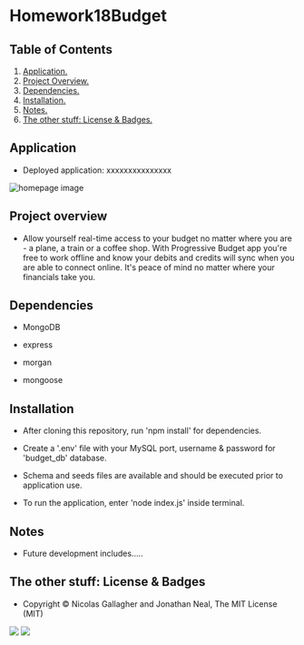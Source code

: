 # Homework18Budget

## Table of Contents
1. [ Application. ](#application)
2. [ Project Overview. ](#overview)
3. [ Dependencies. ](#depend)
4. [ Installation. ](#install)
5. [ Notes. ](#notes)
6. [ The other stuff: License & Badges. ](#streetcred)

<a name="application"></a>
## Application

* Deployed application: xxxxxxxxxxxxxxx

![homepage image](xxxxxxxxxxxxxxxxxxxx)

<a name="overview"></a>
## Project overview

* Allow yourself real-time access to your budget no matter where you are - a plane, a train or a coffee shop. With Progressive Budget app you're free to work offline and know your debits and credits will sync when you are able to connect online. It's peace of mind no matter where your financials take you.

<a name="depend"></a>
## Dependencies

* MongoDB

* express

* morgan

* mongoose

<a name="install"></a>
## Installation

* After cloning this repository, run 'npm install' for dependencies. 

* Create a '.env' file with your MySQL port, username & password for 'budget_db' database. 

* Schema and seeds files are available and should be executed prior to application use. 

* To run the application, enter 'node index.js' inside terminal. 

<a name="notes"></a>
## Notes

* Future development includes.....

<a name="streetcred"></a>
## The other stuff: License & Badges

* Copyright © Nicolas Gallagher and Jonathan Neal, The MIT License (MIT)

<img src="https://img.shields.io/badge/node_JS%20-%231572B6.svg?&style=for-the-badge&logo=nodeJS3&logoColor=white"/>

<img src="https://img.shields.io/badge/html5%20-%23E34F26.svg?&style=for-the-badge&logo=html5&logoColor=white"/>